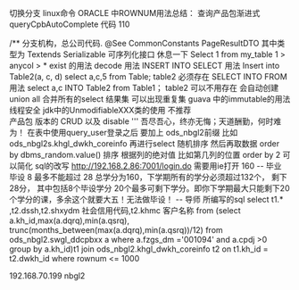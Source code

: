 切换分支
linux命令
ORACLE 中ROWNUM用法总结：
查询产品包渐进式 queryCpbAutoComplete 代码 110

/** 分支机构，总公司代码.  @See CommonConstants
PageResultDTO 
	其中类型为 Textends Serializable 可序列化接口
	休息一下
Select 1 from my_table 1 > anycol > * 
exist 的用法
decode 用法
INSERT INTO SELECT 用法 Insert into Table2(a, c, d) select a,c,5 from Table; table2 必须存在 
SELECT INTO FROM 用法  select a,c INTO Table2 from Table1；  table2 可以不用存在 会自动创建   
union all 合并所有的select 结果集 可以出现重复集
guava 中的immutable的用法  线程安全 
jdk中的UnmodifiableXXX类的使用 不推荐     
产品包 版本的 CRUD 以及 disable 
'''
吾尽吾心，终亦无悔；天道酬勤，何时难为！
在表中使用query_user登录之后 要加上 ods_nbgl2前缀 比如ods_nbgl2s.khgl_dwkh_coreinfo 再进行select
随机排序 然后再取数据 order by dbms_random.value()
排序 根据列的绝对值 比如第几列的位置 order by 2 可以简化 sql的改写
http://192.168.2.86:7001/login.do 
需要用ie打开
160 -- 毕业 毕设 8 最多不能超过 28
总学分为160，下学期所有的学分必须超过132个， 剩下28分， 其中包括8个毕设学分 20个最多可剩下学分。即你下学期最大只能剩下20个学分的课，多余这个就要大五！无法做毕设！
-- 导师 所编写的sql
select t1.* ,t2.dssh,t2.shxydm 社会信用代码,t2.khmc 客户名称 from
(select a.kh_id,max(a.dqrq),min(a.qsrq), trunc(months_between(max(a.dqrq),min(a.qsrq))/12) from ods_nbgl2.swgl_ddcpbxx a
where a.fzgs_dm  ='001094' and a.cpdj >0
group by a.kh_id)t1
join ods_nbgl2.khgl_dwkh_coreinfo t2
on t1.kh_id = t2.dwkh_id
where rownum <= 1000

192.168.70.199 nbgl2 